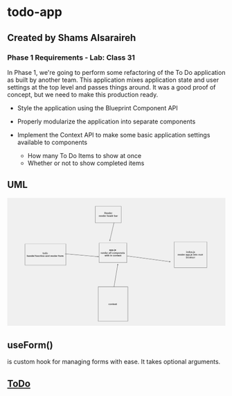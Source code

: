 # todo-app
 ## Created by Shams Alsaraireh
 ### Phase 1 Requirements - Lab: Class 31
In Phase 1, we're going to perform some refactoring of the To Do application as built by another team. This application mixes application state and user settings at the top level and passes things around. It was a good proof of concept, but we need to make this production ready.

* Style the application using the Blueprint Component API

* Properly modularize the application into separate components

* Implement the Context API to make some basic application settings available to components

     - How many To Do Items to show at once
    - Whether or not to show completed items
## UML
![image](./todo-uml.png)

## useForm()
is custom hook for managing forms with ease. It takes optional arguments. 


   ## [ToDo](https://preeminent-pavlova-60c844.netlify.app/)